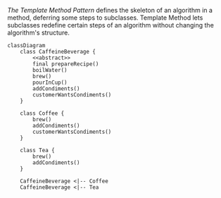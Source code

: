 *The Template Method Pattern* defines the skeleton of an algorithm in a method, deferring some steps to subclasses.
Template Method lets subclasses redefine certain steps of an algorithm without changing the algorithm's structure.

```mermaid
classDiagram
    class CaffeineBeverage {
        <<abstract>>
        final prepareRecipe()
        boilWater()
        brew()
        pourInCup()
        addCondiments()
        customerWantsCondiments()
    }

    class Coffee {
        brew()
        addCondiments()
        customerWantsCondiments()
    }

    class Tea {
        brew()
        addCondiments()
    }

    CaffeineBeverage <|-- Coffee
    CaffeineBeverage <|-- Tea
```
